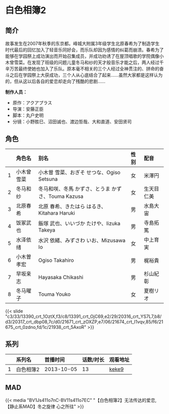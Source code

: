 # 白色相簿2


## 简介

故事发生在2007年秋季的东京都。峰城大附属3年级学生北原春希为了制造学生时代最后的回忆加入了轻音乐同好会，而乐队却因为感情的纠葛而崩溃。春希为了能够在学园祭上成功演出而开始召集成员，并成功劝诱了在屋顶唱歌的学院偶像小木曾雪菜。在发现了班级的问题儿童冬马和纱的天才般音乐才能之后，两人经过千辛万苦最终使她也加入了乐队。原本毫不相关的三个人经过全神贯注的、拼命的奋斗之后在学园祭上大获成功，三个人从心底结合了起来……虽然大家都是这样认为的，但从这以后各自的爱恋却走向了残酷的悲剧……

**制作人员：**
- 原作：アクアプラス
- 导演：安藤正臣
- 脚本：丸户史明
- 分镜：小野胜巳、沼田诚也、渡边哲哉、大和直道、安田贤司

## 角色

|     |   角色名   |   别名  | 性别 |  配音  |
|:--- |:------  |:----      |:---  |:--   |
| 1 | 小木曾雪菜 | 小木曽 雪菜、おぎそ せつな、Ogiso Setsuna | 女 | 米澤円 |
| 2 | 冬马和纱 | 冬马和咲、冬馬 かずさ、とうま かずさ、Touma Kazusa | 女 | 生天目仁美 |
| 3 | 北原春希 | 北原 春希、きたはら はるき、Kitahara Haruki | 男 | 水島大宙 |
| 4 | 饭冢武也 | 飯塚 武也、いいづか たけや、Iizuka Takeya | 男 | 寺島拓篤 |
| 5 | 水泽依绪 | 水沢 依緒、みずさわ いお、Mizusawa Io | 女 | 中上育実 |
| 6 | 小木曽孝宏 | Ogiso Takahiro | 男 | 梶裕貴 |
| 7 | 早坂亲志 | Hayasaka Chikashi | 男 | 杉山紀彰 |
| 8 | 冬马曜子 | Touma Youko | 女 | 夏樹リオ |

{{< slide "c3/33/13390_crt_1OztX,f3/c8/13391_crt_OjC69,e2/29/20316_crt_YS7L7,b8/d3/20317_crt_dbp08,7c/d0/21671_crt_zOXZP,e7/06/21674_crt_I1vqv,85/f6/21675_crt_0zdno,fd/1c/21938_crt_5AxoR" >}}

## 系列

|     | 系列名   | 首播时间       | 话数/时长 | 观看地址                                                    |
| :-- | :---- | :--------- | :---- | :------------------------------------------------------ |
| 1   | 白色相簿2 | 2013-10-05 | 13    | [keke9](https://www.keke9.app/play/29205-4-257211.html) |


## MAD

{{< media  "BV1Js411o7nC-BV11s411o7EC"
"【白色相簿2】无法传达的爱恋,【静止系MAD】冬之旋律 心之所往"  >}}
